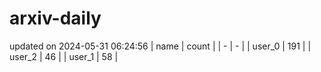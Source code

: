 # arxiv-daily
updated on 2024-05-31 06:24:56
| name | count |
| - | - |
| user_0 | 191 |
| user_2 | 46 |
| user_1 | 58 |
